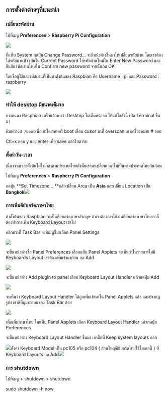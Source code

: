 ## การตั้งค่าต่างๆที่แนะนำ

### เปลี่ยนรหัสผ่าน

ไปที่เมนู **Preferences** &gt; **Raspberry Pi Configuration**

![](/assets/raspberrypiconfig.png)

ที่แท็บ System กดปุ่ม Change Password... จะมีหน้าต่างขึ้นมาให้เปลี่ยนรหัสผ่าน โดยเราต้องใส่รหัสผ่านปัจจุบันใน Current Password ใส่รหัสผ่านใหม่ใน Enter New Password และยืนยันรหัสผ่านใหม่ใน Confirm new password จากนั้นกด OK

โดยชื่อผู้ใช้และรหัสผ่านที่เป็นค่าตั้งต้นของ Raspbian คือ Username : pi และ Password : raspberry

![](/assets/changepasswd.png)

### ทำให้ desktop มีขนาดเต็มจอ

บางคนลง Raspbian เสร็จแล้วพบว่า Desktop ไม่เต็มหน้าจอ ให้แก้ไขดังนี้ เปิด Terminal ขึ้นมา

พิมพ์ว่า`cd /boot`เพื่อเข้าไดเรคทอรี่ boot เลื่อน cusor มาที่ overscan เอาเครื่องหมาย \# ออก

Ctl+x ตอบ y และ enter เพื่อ save แล้วรีสตาร์ท

### ตั้งค่าวัน-เวลา

เนื่องจากเวลาตั้งต้นไม่ใช่เวลาตามประเทศไทยดังนั้นเรามาเปลี่ยนเวลาให้เป็นตามประเทศไทยกันก่อน

ไปที่เมนู **Preferences** &gt; **Raspberry Pi Configuration**

กดปุ่ม **Set Timezone... **แล้วเปลี่ยน Area เป็น **Asia** และเปลี่ยน Location เป็น **Bangkok**![](/assets/changetimezone.png)

### การเพิ่มคีย์บอร์ดภาษาไทย

ค่าตั้งต้นของ Raspbian จะเป็นคีย์บอร์ดภาษาอังกฤษ ถ้าเราต้องการใช้งานคีย์บอร์ดภาษาไทยเราก็ต้องทำการเพิ่ม Keyboard Layout เข้าไป

คลิกขวาที่ Task Bar จะมีเมนูขี้มาเลือก Panel Settings

![](/assets/keyboardlayout1.png)

จะขึ้นหน้าต่างชื่อ Panel Preferences เลือกแท็บ Panel Applets จะเห็นว่าในรายการไม่มี Keyboards Layout เราต้องเพิ่มเข้ามาก่อน กด Add

![](/assets/keyboardlayout2.png)

จะขึ้นหน้าต่าง Add plugin to panel เลือก Keyboard Layout Handler แล้วกดปุ่ม Add

![](/assets/keyboardlayout3.png)

จะเห็นว่า Keyboard Layout Handler ได้ถูกเพิ่มเข้ามาใน Panel Applets แล้ว และปรากฏรูปธงชาติที่มุมขวาบนของ Task Bar ด้วย

![](/assets/keyboardlayout4.png)

เพื่อเพิ่มภาษาไทย ในแท็บ Panel Applets เลือก Keyboard Layout Handler แล้วกดปุ่ม Preferences

จะขึ้นหน้าต่าง Keyboard Layout Handler ขึ้นมา เอาติ๊กที่ Keep system layouts ออก

![](/assets/keyboardlayout5.png)ตั้งค่า Keyboard Model เป็น pc105 หรือ pc104 \( ส่วนใหญ่คีย์บอร์ดไทยใช้โมเดลนี้ \) ที่ Keyboard Layouts กด Add![](/assets/keyboardlayout6.png)



### การ shutdown

ไปที่เมนู &gt; shutdown &gt; shutdown

sudo shutdown -h now

